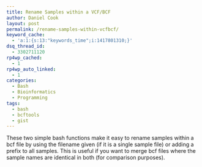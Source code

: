 ```yaml
---
title: Rename Samples within a VCF/BCF
author: Daniel Cook
layout: post
permalink: /rename-samples-within-vcfbcf/
keyword_cache:
  - 'a:1:{s:13:"keywords_time";i:1417801310;}'
dsq_thread_id:
  - 3302711120
rp4wp_cached:
  - 1
rp4wp_auto_linked:
  - 1
categories:
  - Bash
  - Bioinformatics
  - Programming
tags:
  - bash
  - bcftools
  - gist
---
```

These two simple bash functions make it easy to rename samples within a bcf file by using the filename given (if it is a single sample file) or adding a prefix to all samples. This is useful if you want to merge bcf files where the sample names are identical in both (for comparison purposes).